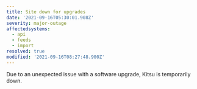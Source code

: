 ```yaml
---
title: Site down for upgrades
date: '2021-09-16T05:30:01.908Z'
severity: major-outage
affectedsystems:
  - api
  - feeds
  - import
resolved: true
modified: '2021-09-16T08:27:48.900Z'
---
```

Due to an unexpected issue with a software upgrade, Kitsu is temporarily down.

<!--- language code: en -->
